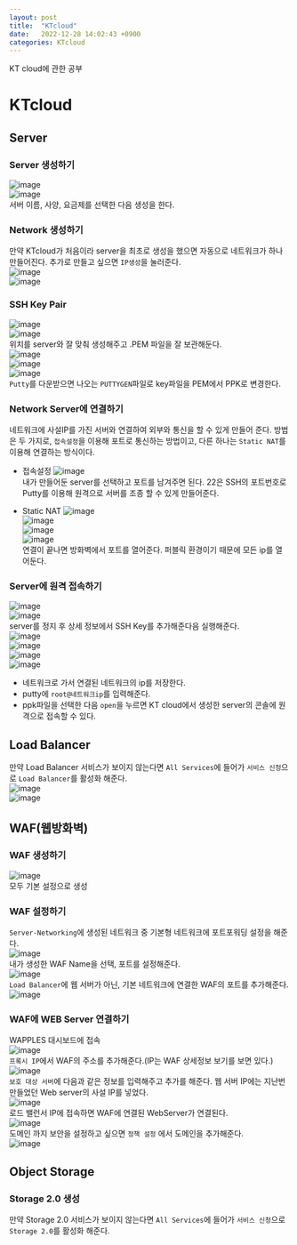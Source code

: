 ```yaml
---
layout: post
title:  "KTcloud"
date:   2022-12-28 14:02:43 +0900
categories: KTcloud
---
```

KT cloud에 관한 공부<br/>

# KTcloud
## Server
### Server 생성하기
![image](./image/ktcloud/1.png)<br/>
![image](./image/ktcloud/2.png)<br/>
서버 이름, 사양, 요금제를 선택한 다음 생성을 한다.<br/>

### Network 생성하기
만약 KTcloud가 처음이라 server을 최초로 생성을 했으면 자동으로 네트워크가 하나 만들어진다. 추가로 만들고 싶으면 `IP생성`을 눌러준다.<br/>
![image](./image/ktcloud/3.png)<br/>
![image](./image/ktcloud/4.png)<br/>

### SSH Key Pair
![image](./image/ktcloud/5.png)<br/>
![image](./image/ktcloud/6.png)<br/>
위치를 server와 잘 맞춰 생성해주고 .PEM 파일을 잘 보관해둔다.<br/>
![image](./image/ktcloud/7.png)<br/>
![image](./image/ktcloud/8.png)<br/>
![image](./image/ktcloud/9.png)<br/>
`Putty`를 다운받으면 나오는 `PUTTYGEN`파일로 key파일을 PEM에서 PPK로 변경한다.<br/>

### Network Server에 연결하기
네트워크에 사설IP를 가진 서버와 연결하여 외부와 통신을 할 수 있게 만들어 준다. 방법은 두 가지로, `접속설정`을 이용해 포트로 통신하는 방법이고, 다른 하나는 `Static NAT`를 이용해 연결하는 방식이다.
- 접속설정
    ![image](./image/ktcloud/10.png)<br/>
    내가 만들어둔 server를 선택하고 포트를 남겨주면 된다. 22은 SSH의 포트번호로 Putty를 이용해 원격으로 서버를 조종 할 수 있게 만들어준다.

- Static NAT
    ![image](./image/ktcloud/11.png)<br/>
    ![image](./image/ktcloud/12.png)<br/>
    ![image](./image/ktcloud/13.png)<br/>
    ![image](./image/ktcloud/14.png)<br/>
    연결이 끝나면 방화벽에서 포트를 열어준다. 퍼블릭 환경이기 때문에 모든 ip를 열어둔다.<br/>

### Server에 원격 접속하기
![image](./image/ktcloud/15.png)<br/>
![image](./image/ktcloud/16.png)<br/>
server를 정지 후 상세 정보에서 SSH Key를 추가해준다음 실행해준다.<br/>
![image](./image/ktcloud/17.png)<br/>
![image](./image/ktcloud/18.png)<br/>
![image](./image/ktcloud/19.png)<br/>
![image](./image/ktcloud/20.png)<br/>
- 네트워크로 가서 연결된 네트워크의 ip를 저장한다.
- putty에 `root@네트워크ip`를 입력해준다.
- ppk파일을 선택한 다음 `open`을 누르면 KT cloud에서 생성한 server의 콘솔에 원격으로 접속할 수 있다.

## Load Balancer
만약 Load Balancer 서비스가 보이지 않는다면 `All Services`에 들어가 `서비스 신청`으로 `Load Balancer`를 활성화 해준다.<br/>
![image](./image/ktcloud/22.png)<br/>
![image](./image/ktcloud/21.png)<br/>

## WAF(웹방화벽)
### WAF 생성하기
![image](./image/ktcloud/23.png)<br/>
모두 기본 설정으로 생성<br/>

### WAF 설정하기
`Server-Networking`에 생성된 네트워크 중 기본형 네트워크에 포트포워딩 설정을 해준다.<br/>
![image](./image/ktcloud/24.png)<br/>
내가 생성한 WAF Name을 선택, 포트를 설정해준다.<br/>
![image](./image/ktcloud/25.png)<br/>
`Load Balancer`에 웹 서버가 아닌, 기본 네트워크에 연결한 WAF의 포트를 추가해준다.
![image](./image/ktcloud/26.png)<br/>

### WAF에 WEB Server 연결하기
WAPPLES 대시보드에 접속<br/>
![image](./image/ktcloud/27.png)<br/>
`프록시 IP`에서 WAF의 주소를 추가해준다.(IP는 WAF 상세정보 보기를 보면 있다.)
![image](./image/ktcloud/28.png)<br/>
`보호 대상 서버`에 다음과 같은 정보를 입력해주고 추가를 해준다. 웹 서버 IP에는 지난번 만들었던 Web server의 사설 IP를 넣었다.<br/>
![image](./image/ktcloud/29.png)<br/>
로드 밸런서 IP에 접속하면 WAF에 연결된 WebServer가 연결된다.<br/>
![image](./image/ktcloud/30.png)<br/>
도메인 까지 보안을 설정하고 싶으면 `정책 설정` 에서 도메인을 추가해준다.<br/>
![image](./image/ktcloud/31.png)<br/>





## Object Storage
### Storage 2.0 생성
만약 Storage 2.0 서비스가 보이지 않는다면 `All Services`에 들어가 `서비스 신청`으로 `Storage 2.0`를 활성화 해준다.<br/>
